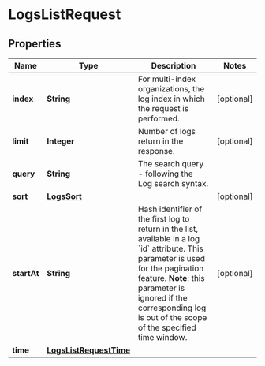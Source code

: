 

# LogsListRequest

## Properties

Name | Type | Description | Notes
------------ | ------------- | ------------- | -------------
**index** | **String** | For multi-index organizations, the log index in which the request is performed. |  [optional]
**limit** | **Integer** | Number of logs return in the response. |  [optional]
**query** | **String** | The search query - following the Log search syntax. | 
**sort** | [**LogsSort**](LogsSort.md) |  |  [optional]
**startAt** | **String** | Hash identifier of the first log to return in the list, available in a log &#x60;id&#x60; attribute. This parameter is used for the pagination feature. **Note**: this parameter is ignored if the corresponding log is out of the scope of the specified time window. |  [optional]
**time** | [**LogsListRequestTime**](LogsListRequestTime.md) |  | 



